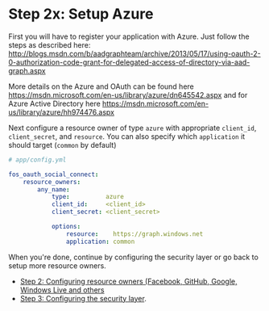 Step 2x: Setup Azure
====================
First you will have to register your application with Azure.
Just follow the steps as described here: http://blogs.msdn.com/b/aadgraphteam/archive/2013/05/17/using-oauth-2-0-authorization-code-grant-for-delegated-access-of-directory-via-aad-graph.aspx

More details on the Azure and OAuth can be found here https://msdn.microsoft.com/en-us/library/azure/dn645542.aspx and for Azure Active Directory here https://msdn.microsoft.com/en-us/library/azure/hh974476.aspx

Next configure a resource owner of type `azure` with appropriate `client_id`,
`client_secret`, and `resource`. You can also specify which `application` it
should target (`common` by default)

```yaml
# app/config.yml

fos_oauth_social_connect:
    resource_owners:
        any_name:
            type:          azure
            client_id:     <client_id>
            client_secret: <client_secret>

            options:
                resource:    https://graph.windows.net
                application: common
```

When you're done, continue by configuring the security layer or go back to
setup more resource owners.

- [Step 2: Configuring resource owners (Facebook, GitHub, Google, Windows Live and others](../2-configuring_resource_owners.md)
- [Step 3: Configuring the security layer](../3-configuring_the_security_layer.md).
